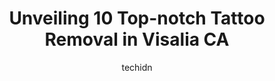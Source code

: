 ---
layout: ampstory
image: https://i0.wp.com/www.depkes.org/wp-content/uploads/2023/06/tattoo-removal-0-in-visalia-ca-1685869755.jpeg?resize=640,853
author: techidn
featured: false
description: Discover the impressive array of Tattoo Removal options in Visalia CA, where you can find 10 of the largest Tattoo Removal establishments in the area. From renowned classics to hidden gems, 
title: Unveiling 10 Top-notch Tattoo Removal in Visalia CA
cover:
   title: Unveiling 10 Top-notch Tattoo Removal in Visalia CA
   subtitle: Rickpate
   background: https://www.depkes.org/wp-content/uploads/2023/06/tattoo-removal-0-in-visalia-ca-1685869755.jpeg

pages: 
 - layout: thirds
   top: <h1>#1 Lux Dermatology</h1>
   bottom: "<p>By far the best dermatology place around.  I have been to others and they just feel like they want you out the door.  Lux dermatology addressed all my concerns with actio</p>"
   background: https://www.depkes.org/wp-content/uploads/2023/06/tattoo-removal-1-in-visalia-ca-1685869756.png
   backgroundblur: true
 - layout: thirds
   top: <h1>#2 Mooney Ink Tattoo & Body Piercings</h1>
   bottom: "<p>Definitely 5 ⭐️.. I went in and got a tattoo by legend. Great atmosphere friendly service. I love it, it was exactly what I asked for and more and It didnt take mu</p>"
   background: https://www.depkes.org/wp-content/uploads/2023/06/tattoo-removal-2-in-visalia-ca-1685869757.png
   cta:
      link: https://www.depkes.org/blog/unveiling-10-top-notch-tattoo-removal-in-visalia-ca/
      text: Unveiling 10 Top-notch Tattoo Removal in Visalia CA
 - layout: thirds
   top: <h1>#3 Sacred Tiki Tattoo</h1>
   bottom: "<p>129 S Church St, Visalia, CA 93291, United States</p>"
   background: https://www.depkes.org/wp-content/uploads/2023/06/tattoo-removal-3-in-visalia-ca-1685869759.jpeg
   cta:
      link: https://www.depkes.org/blog/unveiling-10-top-notch-tattoo-removal-in-visalia-ca/
      text: Unveiling 10 Top-notch Tattoo Removal in Visalia CA
 - layout: thirds
   top: <h1>#4 Advanced Body and Laser Center l Medical Spa</h1>
   bottom: "<p>115 N Akers St, Visalia, CA 93291, United States</p>"
   background: https://images.unsplash.com/photo-1484589065579-248aad0d8b13?ixlib=rb-4.0.3&ixid=MnwxMjA3fDB8MHxwaG90by1wYWdlfHx8fGVufDB8fHx8&auto=format&fit=crop&w=640&h=853&q=80
   cta:
      link: https://www.depkes.org/blog/unveiling-10-top-notch-tattoo-removal-in-visalia-ca/
      text: Unveiling 10 Top-notch Tattoo Removal in Visalia CA
 - layout: thirds
   top: <h1>#5 Simers threading and heena tattoos</h1>
   bottom: "<p>3722 S Mooney Blvd, Visalia, CA 93277, United States</p>"
   background: https://images.unsplash.com/photo-1632260260864-caf7fde5ec36?ixlib=rb-4.0.3&ixid=MnwxMjA3fDB8MHxwaG90by1wYWdlfHx8fGVufDB8fHx8&auto=format&fit=crop&w=640&h=853&q=80
   cta:
      link: https://www.depkes.org/blog/unveiling-10-top-notch-tattoo-removal-in-visalia-ca/
      text: Unveiling 10 Top-notch Tattoo Removal in Visalia CA
 - layout: thirds
   top: <h1>#6 Stylin Piercings</h1>
   bottom: "<p>1920 W Princeton Ave suite 15, Visalia, CA 93292, United States</p>"
   background: https://images.unsplash.com/photo-1540457036297-448b6b99e91c?ixlib=rb-4.0.3&ixid=MnwxMjA3fDB8MHxwaG90by1wYWdlfHx8fGVufDB8fHx8&auto=format&fit=crop&w=640&h=853&q=80
   cta:
      link: https://www.depkes.org/blog/unveiling-10-top-notch-tattoo-removal-in-visalia-ca/
      text: Unveiling 10 Top-notch Tattoo Removal in Visalia CA
 - layout: thirds
   top: <h1>#7 Old Foxx Tattoo</h1>
   bottom: "<p>115 N Court St, Visalia, CA 93291, United States</p>"
   background: https://images.unsplash.com/photo-1510906594845-bc082582c8cc?ixlib=rb-4.0.3&ixid=MnwxMjA3fDB8MHxwaG90by1wYWdlfHx8fGVufDB8fHx8&auto=format&fit=crop&w=640&h=853&q=80
   cta:
      link: https://www.depkes.org/blog/unveiling-10-top-notch-tattoo-removal-in-visalia-ca/
      text: Unveiling 10 Top-notch Tattoo Removal in Visalia CA
 - layout: thirds
   middle: Continue reading...
   background: https://images.unsplash.com/photo-1489694553447-4c9339da310d?ixlib=rb-4.0.3&ixid=MnwxMjA3fDB8MHxwaG90by1wYWdlfHx8fGVufDB8fHx8&auto=format&fit=crop&w=640&h=853&q=80
   cta:
      link: https://www.depkes.org/blog/unveiling-10-top-notch-tattoo-removal-in-visalia-ca/
      text: Unveiling 10 Top-notch Tattoo Removal in Visalia CA
      
---